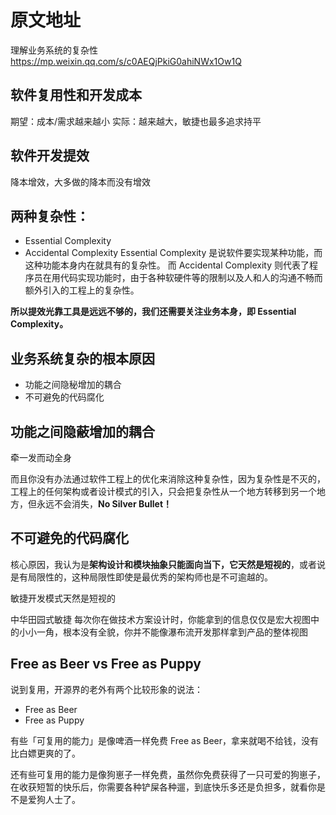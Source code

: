 # 原文地址
理解业务系统的复杂性
https://mp.weixin.qq.com/s/c0AEQjPkiG0ahiNWx1Ow1Q
##  软件复用性和开发成本
期望：成本/需求越来越小
实际：越来越大，敏捷也最多追求持平
## 软件开发提效
降本增效，大多做的降本而没有增效

## 两种复杂性：
- Essential Complexity
- Accidental Complexity
Essential Complexity 是说软件要实现某种功能，而这种功能本身内在就具有的复杂性。
而 Accidental Complexity 则代表了程序员在用代码实现功能时，由于各种软硬件等的限制以及人和人的沟通不畅而额外引入的工程上的复杂性。

**所以提效光靠工具是远远不够的，我们还需要关注业务本身，即 Essential Complexity。**
## 业务系统复杂的根本原因
- 功能之间隐秘增加的耦合
- 不可避免的代码腐化
## 功能之间隐蔽增加的耦合
牵一发而动全身

而且你没有办法通过软件工程上的优化来消除这种复杂性，因为复杂性是不灭的，工程上的任何架构或者设计模式的引入，只会把复杂性从一个地方转移到另一个地方，但永远不会消失，**No Silver Bullet！**

## 不可避免的代码腐化
核心原因，我认为是**架构设计和模块抽象只能面向当下，它天然是短视的**，或者说是有局限性的，这种局限性即使是最优秀的架构师也是不可逾越的。

敏捷开发模式天然是短视的

 中华田园式敏捷
每次你在做技术方案设计时，你能拿到的信息仅仅是宏大视图中的小小一角，根本没有全貌，你并不能像瀑布流开发那样拿到产品的整体视图

## Free as Beer vs Free as Puppy

说到复用，开源界的老外有两个比较形象的说法：
- Free as Beer
- Free as Puppy

有些「可复用的能力」是像啤酒一样免费 Free as Beer，拿来就喝不给钱，没有比白嫖更爽的了。

还有些可复用的能力是像狗崽子一样免费，虽然你免费获得了一只可爱的狗崽子，在收获短暂的快乐后，你需要各种铲屎各种遛，到底快乐多还是负担多，就看你是不是爱狗人士了。

